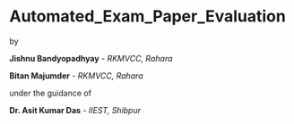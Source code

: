# Automated_Exam_Paper_Evaluation
by

**Jishnu Bandyopadhyay** - *RKMVCC, Rahara*

**Bitan Majumder** - *RKMVCC, Rahara*

under the guidance of

**Dr. Asit Kumar Das** - *IIEST, Shibpur*
